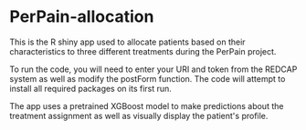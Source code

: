 # PerPain-allocation
This is the R shiny app used to allocate patients based on their characteristics to three different treatments during the PerPain project.

To run the code, you will need to enter your URI and token from the REDCAP system as well as modify the postForm function.
The code will attempt to install all required packages on its first run.

The app uses a pretrained XGBoost model to make predictions about the treatment assignment as well as visually display the patient's profile.
